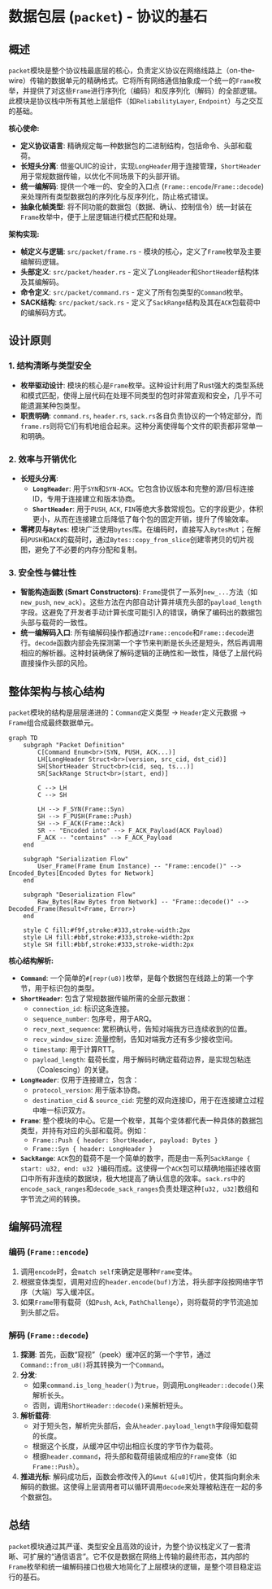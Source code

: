 # 数据包层 (`packet`) - 协议的基石

## 概述

`packet`模块是整个协议栈最底层的核心，负责定义协议在网络线路上（on-the-wire）传输的数据单元的精确格式。它将所有网络通信抽象成一个统一的`Frame`枚举，并提供了对这些`Frame`进行序列化（编码）和反序列化（解码）的全部逻辑。此模块是协议栈中所有其他上层组件（如`ReliabilityLayer`, `Endpoint`）与之交互的基础。

**核心使命:**
- **定义协议语言**: 精确规定每一种数据包的二进制结构，包括命令、头部和载荷。
- **长短头分离**: 借鉴QUIC的设计，实现`LongHeader`用于连接管理，`ShortHeader`用于常规数据传输，以优化不同场景下的头部开销。
- **统一编解码**: 提供一个唯一的、安全的入口点 (`Frame::encode`/`Frame::decode`)来处理所有类型数据包的序列化与反序列化，防止格式错误。
- **抽象化帧类型**: 将不同功能的数据包（数据、确认、控制信令）统一封装在`Frame`枚举中，便于上层逻辑进行模式匹配和处理。

**架构实现:**
- **帧定义与逻辑**: `src/packet/frame.rs` - 模块的核心，定义了`Frame`枚举及主要编解码逻辑。
- **头部定义**: `src/packet/header.rs` - 定义了`LongHeader`和`ShortHeader`结构体及其编解码。
- **命令定义**: `src/packet/command.rs` - 定义了所有包类型的`Command`枚举。
- **SACK结构**: `src/packet/sack.rs` - 定义了`SackRange`结构及其在`ACK`包载荷中的编解码方式。

## 设计原则

### 1. 结构清晰与类型安全
- **枚举驱动设计**: 模块的核心是`Frame`枚举。这种设计利用了Rust强大的类型系统和模式匹配，使得上层代码在处理不同类型的包时非常直观和安全，几乎不可能遗漏某种包类型。
- **职责明确**: `command.rs`, `header.rs`, `sack.rs`各自负责协议的一个特定部分，而`frame.rs`则将它们有机地组合起来。这种分离使得每个文件的职责都非常单一和明确。

### 2. 效率与开销优化
- **长短头分离**:
    - **`LongHeader`**: 用于`SYN`和`SYN-ACK`。它包含协议版本和完整的源/目标连接ID，专用于连接建立和版本协商。
    - **`ShortHeader`**: 用于`PUSH`, `ACK`, `FIN`等绝大多数常规包。它的字段更少，体积更小，从而在连接建立后降低了每个包的固定开销，提升了传输效率。
- **零拷贝与`Bytes`**: 模块广泛使用`bytes`库。在编码时，直接写入`BytesMut`；在解码`PUSH`和`ACK`的载荷时，通过`Bytes::copy_from_slice`创建零拷贝的切片视图，避免了不必要的内存分配和复制。

### 3. 安全性与健壮性
- **智能构造函数 (Smart Constructors)**: `Frame`提供了一系列`new_...`方法（如`new_push`, `new_ack`）。这些方法在内部自动计算并填充头部的`payload_length`字段。这避免了开发者手动计算长度可能引入的错误，确保了编码出的数据包头部与载荷的一致性。
- **统一编解码入口**: 所有编解码操作都通过`Frame::encode`和`Frame::decode`进行。`decode`函数内部会先探测第一个字节来判断是长头还是短头，然后再调用相应的解析器。这种封装确保了解码逻辑的正确性和一致性，降低了上层代码直接操作头部的风险。

## 整体架构与核心结构

`packet`模块的结构是层层递进的：`Command`定义类型 -> `Header`定义元数据 -> `Frame`组合成最终数据单元。

```mermaid
graph TD
    subgraph "Packet Definition"
        C[Command Enum<br>(SYN, PUSH, ACK...)]
        LH[LongHeader Struct<br>(version, src_cid, dst_cid)]
        SH[ShortHeader Struct<br>(cid, seq, ts...)]
        SR[SackRange Struct<br>(start, end)]

        C --> LH
        C --> SH

        LH --> F_SYN(Frame::Syn)
        SH --> F_PUSH(Frame::Push)
        SH --> F_ACK(Frame::Ack)
        SR -- "Encoded into" --> F_ACK_Payload(ACK Payload)
        F_ACK -- "contains" --> F_ACK_Payload
    end

    subgraph "Serialization Flow"
        User_Frame(Frame Enum Instance) -- "Frame::encode()" --> Encoded_Bytes[Encoded Bytes for Network]
    end

    subgraph "Deserialization Flow"
        Raw_Bytes[Raw Bytes from Network] -- "Frame::decode()" --> Decoded_Frame(Result<Frame, Error>)
    end

    style C fill:#f9f,stroke:#333,stroke-width:2px
    style LH fill:#bbf,stroke:#333,stroke-width:2px
    style SH fill:#bbf,stroke:#333,stroke-width:2px
```
**核心结构解析:**

- **`Command`**: 一个简单的`#[repr(u8)]`枚举，是每个数据包在线路上的第一个字节，用于标识包的类型。
- **`ShortHeader`**: 包含了常规数据传输所需的全部元数据：
    - `connection_id`: 标识这条连接。
    - `sequence_number`: 包序号，用于ARQ。
    - `recv_next_sequence`: 累积确认号，告知对端我方已连续收到的位置。
    - `recv_window_size`: 流量控制，告知对端我方还有多少接收空间。
    - `timestamp`: 用于计算RTT。
    - `payload_length`: 载荷长度，用于解码时确定载荷边界，是实现包粘连（Coalescing）的关键。
- **`LongHeader`**: 仅用于连接建立，包含：
    - `protocol_version`: 用于版本协商。
    - `destination_cid` & `source_cid`: 完整的双向连接ID，用于在连接建立过程中唯一标识双方。
- **`Frame`**: 整个模块的中心。它是一个枚举，其每个变体都代表一种具体的数据包类型，并持有对应的头部和载荷。例如：
    - `Frame::Push { header: ShortHeader, payload: Bytes }`
    - `Frame::Syn { header: LongHeader }`
- **`SackRange`**: `ACK`包的载荷不是一个简单的数字，而是由一系列`SackRange { start: u32, end: u32 }`编码而成。这使得一个`ACK`包可以精确地描述接收窗口中所有非连续的数据块，极大地提高了确认信息的效率。`sack.rs`中的`encode_sack_ranges`和`decode_sack_ranges`负责处理这种`[u32, u32]`数组和字节流之间的转换。

## 编解码流程

### 编码 (`Frame::encode`)
1.  调用`encode`时，会`match self`来确定是哪种`Frame`变体。
2.  根据变体类型，调用对应的`header.encode(buf)`方法，将头部字段按网络字节序（大端）写入缓冲区。
3.  如果`Frame`带有载荷（如`Push`, `Ack`, `PathChallenge`），则将载荷的字节流追加到头部之后。

### 解码 (`Frame::decode`)
1.  **探测**: 首先，函数“窥视”（peek）缓冲区的第一个字节，通过`Command::from_u8()`将其转换为一个`Command`。
2.  **分发**:
    - 如果`command.is_long_header()`为`true`，则调用`LongHeader::decode()`来解析长头。
    - 否则，调用`ShortHeader::decode()`来解析短头。
3.  **解析载荷**:
    - 对于短头包，解析完头部后，会从`header.payload_length`字段得知载荷的长度。
    - 根据这个长度，从缓冲区中切出相应长度的字节作为载荷。
    - 根据`header.command`，将头部和载荷组装成相应的`Frame`变体（如`Frame::Push`）。
4.  **推进光标**: 解码成功后，函数会修改传入的`&mut &[u8]`切片，使其指向剩余未解码的数据。这使得上层调用者可以循环调用`decode`来处理被粘连在一起的多个数据包。

## 总结

`packet`模块通过其严谨、类型安全且高效的设计，为整个协议栈定义了一套清晰、可扩展的“通信语言”。它不仅是数据在网络上传输的最终形态，其内部的`Frame`枚举和统一编解码接口也极大地简化了上层模块的逻辑，是整个项目稳定运行的基石。
